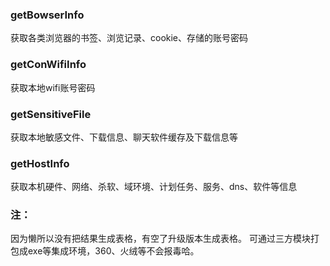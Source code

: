 ### getBowserInfo
获取各类浏览器的书签、浏览记录、cookie、存储的账号密码

### getConWifiInfo
获取本地wifi账号密码

### getSensitiveFile
获取本地敏感文件、下载信息、聊天软件缓存及下载信息等

### getHostInfo
获取本机硬件、网络、杀软、域环境、计划任务、服务、dns、软件等信息

### 注：
因为懒所以没有把结果生成表格，有空了升级版本生成表格。
可通过三方模块打包成exe等集成环境，360、火绒等不会报毒哈。
